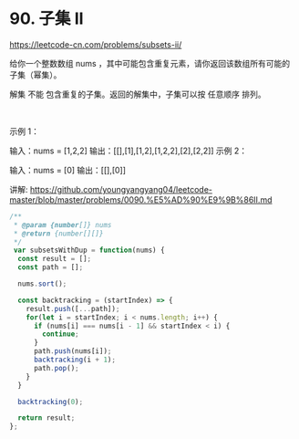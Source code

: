 # 90. 子集 II

https://leetcode-cn.com/problems/subsets-ii/


给你一个整数数组 nums ，其中可能包含重复元素，请你返回该数组所有可能的子集（幂集）。

解集 不能 包含重复的子集。返回的解集中，子集可以按 任意顺序 排列。

 

示例 1：

输入：nums = [1,2,2]
输出：[[],[1],[1,2],[1,2,2],[2],[2,2]]
示例 2：

输入：nums = [0]
输出：[[],[0]]


讲解:
https://github.com/youngyangyang04/leetcode-master/blob/master/problems/0090.%E5%AD%90%E9%9B%86II.md

```js
/**
 * @param {number[]} nums
 * @return {number[][]}
 */
 var subsetsWithDup = function(nums) {
  const result = [];
  const path = [];

  nums.sort();

  const backtracking = (startIndex) => {
    result.push([...path]);
    for(let i = startIndex; i < nums.length; i++) {
      if (nums[i] === nums[i - 1] && startIndex < i) {
        continue;
      }
      path.push(nums[i]);
      backtracking(i + 1);
      path.pop();
    }
  }

  backtracking(0);

  return result;
};
```
